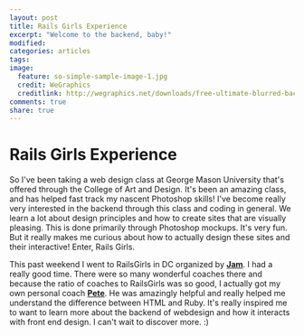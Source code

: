 ```yaml
---
layout: post
title: Rails Girls Experience
excerpt: "Welcome to the backend, baby!"
modified:
categories: articles
tags:
image:
  feature: so-simple-sample-image-1.jpg
  credit: WeGraphics
  creditlink: http://wegraphics.net/downloads/free-ultimate-blurred-background-pack/
comments: true
share: true
---
```


# Rails Girls Experience

So I've been taking a web design class at George Mason University that's offered through the College of Art and Design. It's been an amazing class, and has helped fast track my nascent Photoshop skills! I've become really very interested in the backend through this class and coding in general. We learn a lot about design principles and how to create sites that are visually pleasing. This is done primarily through Photoshop mockups. It's very fun. But it really makes me curious about how to actually design these sites and their interactive! Enter, Rails Girls.

This past weekend I went to RailsGirls in DC organized by [**Jam**](). I had a really good time. There were so many wonderful coaches there and because the ratio of coaches to RailsGirls was so good, I actually got my own personal coach [**Pete**](). He was amazingly helpful and really helped me understand the difference between HTML and Ruby. It's really inspired me to want to learn more about the backend of webdesign and how it interacts with front end design. I can't wait to discover more. :)
